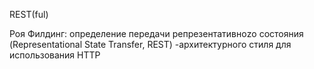 

RESТ(ful) 

Роя Филдинг: определение передачи репрезентативноzо состояния (Representational State Transfer, REST) -архитектурного стиля для использования НТТР